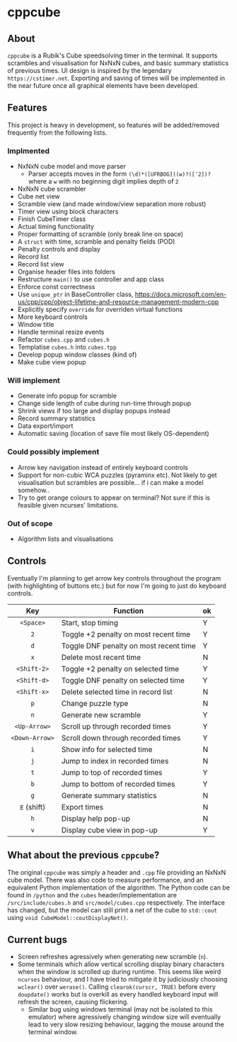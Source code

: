 # cppcube

## About
`cppcube` is a Rubik's Cube speedsolving timer in the terminal. It supports scrambles
and visualisation for NxNxN cubes, and basic summary statistics of previous times. 
UI design is inspired by the legendary `https://cstimer.net`.
Exporting and saving of times will be implemented in the near future once
all graphical elements have been developed.

## Features
This project is heavy in development, so features will be added/removed frequently from
the following lists.

### Implmented
- NxNxN cube model and move parser
    - Parser accepts moves in the form `(\d)*([UFRBOG])(w)?(['2])?`
      where a `w` with no beginning digit implies depth of `2`
- NxNxN cube scrambler
- Cube net view
- Scramble view (and made window/view separation more robust)
- Timer view using block characters
- Finish CubeTimer class
- Actual timing functionality
- Proper formatting of scramble (only break line on space)
- A `struct` with time, scramble and penalty fields (POD)
- Penalty controls and display
- Record list
- Record list view
- Organise header files into folders
- Restructure `main()` to use controller and app class
- Enforce const correctness
- Use `unique_ptr` in BaseController class, https://docs.microsoft.com/en-us/cpp/cpp/object-lifetime-and-resource-management-modern-cpp
- Explicitly specify `override` for overriden virtual functions
- More keyboard controls
- Window title
- Handle terminal resize events
- Refactor `cubes.cpp` and `cubes.h`
- Templatise `cubes.h` into `cubes.tpp`
- Develop popup window classes (kind of)
- Make cube view popup

### Will implement
- Generate info popup for scramble
- Change side length of cube during run-time through popup
- Shrink views if too large and display popups instead
- Record summary statistics
- Data export/import
- Automatic saving (location of save file most likely OS-dependent)

### Could possibly implement
- Arrow key navigation instead of entirely keyboard controls
- Support for non-cubic WCA puzzles (pyraminx etc). Not likely to get visualisation
  but scrambles are possible... if i can make a model somehow..
- Try to get orange colours to appear on terminal? Not sure if this is feasible given
  ncurses' limitations.

### Out of scope
- Algorithm lists and visualisations

## Controls
Eventually I'm planning to get arrow key controls throughout the program (with 
highlighting of buttons etc.) but for now I'm going to just do keyboard controls.

| Key            | Function                               |ok|
|:--------------:| -------------------------------------- |--|
| `<Space>`      | Start, stop timing                     |Y |
| `2`            | Toggle +2 penalty on most recent time  |Y |
| `d`            | Toggle DNF penalty on most recent time |Y |
| `x`            | Delete most recent time                |N |
| `<Shift-2>`    | Toggle +2 penalty on selected time     |Y |
| `<Shift-d>`    | Toggle DNF penalty on selected time    |Y |
| `<Shift-x>`    | Delete selected time in record list    |N |
| `p`            | Change puzzle type                     |N |
| `n`            | Generate new scramble                  |Y |
| `<Up-Arrow>`   | Scroll up through recorded times       |Y |
| `<Down-Arrow>` | Scroll down through recorded times     |Y |
| `i`            | Show info for selected time            |N |
| `j`            | Jump to index in recorded times        |N |
| `t`            | Jump to top of recorded times          |Y |
| `b`            | Jump to bottom of recorded times       |Y |
| `g`            | Generate summary statistics            |N |
| `E` (shift)    | Export times                           |N |
| `h`            | Display help pop-up                    |N |
| `v`            | Display cube view in pop-up            |Y |

## What about the previous `cppcube`?
The original `cppcube` was simply a header and `.cpp` file providing an
NxNxN cube model. There was also code to measure performance, and an equivalent
Python implementation of the algorithm. The Python code can be found in `/python`
and the `cubes` header/implementation are `/src/include/cubes.h` and 
`src/model/cubes.cpp` respectively. The interface has changed, but the model can
still print a net of the cube to `std::cout` using 
`void CubeModel::coutDisplayNet()`. 

## Current bugs
- Screen refreshes agressively when generating new scramble (`n`).
- Some terminals which allow vertical scrolling display binary characters
  when the window is scrolled up during runtime. This seems like weird
  `ncurses` behaviour, and I have tried to mitigate it by judiciously
  choosing `wclear()` over `werase()`. Calling `clearok(curscr, TRUE)` 
  before every `doupdate()` works but is overkill as every handled
  keyboard input will refresh the screen, causing flickering.
  - Similar bug using windows terminal (may not be isolated to this emulator)
    where agressively changing window size will eventually lead to very slow
    resizing behaviour, lagging the mouse around the terminal window.
